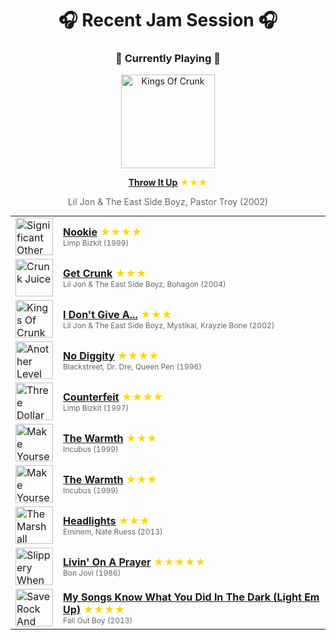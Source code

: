 <div align='center'>

# 🎧 Recent Jam Session 🎧

<h3>🎵 Currently Playing 🎵</h3>

<a href="https://open.spotify.com/track/7MSwclTvW6KLLkTbmw9FUQ"><img src="https://i.scdn.co/image/ab67616d0000b2733ba0e7112f965bfda72b1c5b" width="150" height="150" alt="Kings Of Crunk" /></a>

<b><a href="https://open.spotify.com/track/7MSwclTvW6KLLkTbmw9FUQ">Throw It Up</a></b><span style="color: gold;"> ★★★</span>

<span style="color: #666;">Lil Jon & The East Side Boyz, Pastor Troy (2002)</span>

<table style='margin: 0 auto; max-width: 550px;'>
<tr>
<td width="60"><a href="https://open.spotify.com/track/1TEZWG1FdjzDdercCguTwj"><img src="https://i.scdn.co/image/ab67616d0000b2733783782de74f61e36795bf9c" width="60" height="60" alt="Significant Other" /></a></td>
<td><b><a href="https://open.spotify.com/track/1TEZWG1FdjzDdercCguTwj">Nookie</a></b> <span style="color: gold;"> ★★★★</span><br><span style="font-size: 12px; color: #666;">Limp Bizkit (1999)</span></td>
</tr>
<tr>
<td width="60"><a href="https://open.spotify.com/track/39jxVaEhI8R7csdu7GAjmL"><img src="https://i.scdn.co/image/ab67616d0000b2734ab521cf16202a5bc5f72cfe" width="60" height="60" alt="Crunk Juice" /></a></td>
<td><b><a href="https://open.spotify.com/track/39jxVaEhI8R7csdu7GAjmL">Get Crunk</a></b> <span style="color: gold;"> ★★★</span><br><span style="font-size: 12px; color: #666;">Lil Jon & The East Side Boyz, Bohagon (2004)</span></td>
</tr>
<tr>
<td width="60"><a href="https://open.spotify.com/track/6uWliNGZEZKGMPwSwccdjG"><img src="https://i.scdn.co/image/ab67616d0000b2733ba0e7112f965bfda72b1c5b" width="60" height="60" alt="Kings Of Crunk" /></a></td>
<td><b><a href="https://open.spotify.com/track/6uWliNGZEZKGMPwSwccdjG">I Don't Give A...</a></b> <span style="color: gold;"> ★★★</span><br><span style="font-size: 12px; color: #666;">Lil Jon & The East Side Boyz, Mystikal, Krayzie Bone (2002)</span></td>
</tr>
<tr>
<td width="60"><a href="https://open.spotify.com/track/6MdqqkQ8sSC0WB4i8PyRuQ"><img src="https://i.scdn.co/image/ab67616d0000b27303ca37157b9ceefbe8fe225b" width="60" height="60" alt="Another Level" /></a></td>
<td><b><a href="https://open.spotify.com/track/6MdqqkQ8sSC0WB4i8PyRuQ">No Diggity</a></b> <span style="color: gold;"> ★★★★</span><br><span style="font-size: 12px; color: #666;">Blackstreet, Dr. Dre, Queen Pen (1996)</span></td>
</tr>
<tr>
<td width="60"><a href="https://open.spotify.com/track/2nMN06ZdkOyGrhSDt9CKah"><img src="https://i.scdn.co/image/ab67616d0000b273946301359b8ad60772671b8f" width="60" height="60" alt="Three Dollar Bill, Y'all $" /></a></td>
<td><b><a href="https://open.spotify.com/track/2nMN06ZdkOyGrhSDt9CKah">Counterfeit</a></b> <span style="color: gold;"> ★★★★</span><br><span style="font-size: 12px; color: #666;">Limp Bizkit (1997)</span></td>
</tr>
<tr>
<td width="60"><a href="https://open.spotify.com/track/0LkssuXRYPFYapjXH9pJBX"><img src="https://i.scdn.co/image/ab67616d0000b27374fad40214d982351347e46e" width="60" height="60" alt="Make Yourself" /></a></td>
<td><b><a href="https://open.spotify.com/track/0LkssuXRYPFYapjXH9pJBX">The Warmth</a></b> <span style="color: gold;"> ★★★</span><br><span style="font-size: 12px; color: #666;">Incubus (1999)</span></td>
</tr>
<tr>
<td width="60"><a href="https://open.spotify.com/track/0LkssuXRYPFYapjXH9pJBX"><img src="https://i.scdn.co/image/ab67616d0000b27374fad40214d982351347e46e" width="60" height="60" alt="Make Yourself" /></a></td>
<td><b><a href="https://open.spotify.com/track/0LkssuXRYPFYapjXH9pJBX">The Warmth</a></b> <span style="color: gold;"> ★★★</span><br><span style="font-size: 12px; color: #666;">Incubus (1999)</span></td>
</tr>
<tr>
<td width="60"><a href="https://open.spotify.com/track/222dTwr5XeEgAzEtsrQA0R"><img src="https://i.scdn.co/image/ab67616d0000b273c6338d684995af10c2bf0533" width="60" height="60" alt="The Marshall Mathers LP2 (Deluxe)" /></a></td>
<td><b><a href="https://open.spotify.com/track/222dTwr5XeEgAzEtsrQA0R">Headlights</a></b> <span style="color: gold;"> ★★★</span><br><span style="font-size: 12px; color: #666;">Eminem, Nate Ruess (2013)</span></td>
</tr>
<tr>
<td width="60"><a href="https://open.spotify.com/track/37ZJ0p5Jm13JPevGcx4SkF"><img src="https://i.scdn.co/image/ab67616d0000b2731336b31b6a1799f0de5807ac" width="60" height="60" alt="Slippery When Wet" /></a></td>
<td><b><a href="https://open.spotify.com/track/37ZJ0p5Jm13JPevGcx4SkF">Livin' On A Prayer</a></b> <span style="color: gold;"> ★★★★★</span><br><span style="font-size: 12px; color: #666;">Bon Jovi (1986)</span></td>
</tr>
<tr>
<td width="60"><a href="https://open.spotify.com/track/7s0lDK7y3XLmI7tcsRAbW0"><img src="https://i.scdn.co/image/ab67616d0000b27360c84f44c080824ce336e1a1" width="60" height="60" alt="Save Rock And Roll" /></a></td>
<td><b><a href="https://open.spotify.com/track/7s0lDK7y3XLmI7tcsRAbW0">My Songs Know What You Did In The Dark (Light Em Up)</a></b> <span style="color: gold;"> ★★★★</span><br><span style="font-size: 12px; color: #666;">Fall Out Boy (2013)</span></td>
</tr>
</table>
</div>

